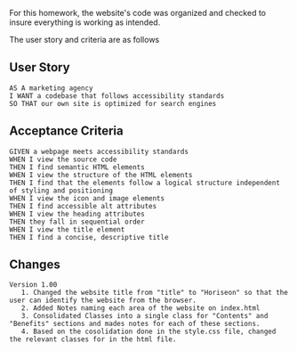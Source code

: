 For this homework, the website's code was organized and checked to insure everything is working as intended.

The user story and criteria are as follows

## User Story

```
AS A marketing agency
I WANT a codebase that follows accessibility standards
SO THAT our own site is optimized for search engines
```

## Acceptance Criteria

```
GIVEN a webpage meets accessibility standards
WHEN I view the source code
THEN I find semantic HTML elements
WHEN I view the structure of the HTML elements
THEN I find that the elements follow a logical structure independent of styling and positioning
WHEN I view the icon and image elements
THEN I find accessible alt attributes
WHEN I view the heading attributes
THEN they fall in sequential order
WHEN I view the title element
THEN I find a concise, descriptive title
```

## Changes
```
Version 1.00
   1. Changed the website title from "title" to "Horiseon" so that the user can identify the website from the browser. 
   2. Added Notes naming each area of the website on index.html
   3. Consolidated Classes into a single class for "Contents" and "Benefits" sections and mades notes for each of these sections. 
   4. Based on the cosolidation done in the style.css file, changed the relevant classes for in the html file. 
```